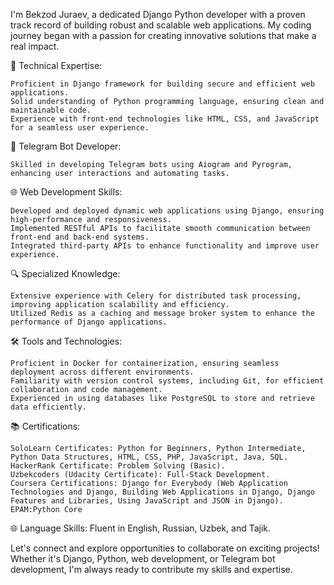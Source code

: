 I'm Bekzod Juraev, a dedicated Django Python developer with a proven track record of building robust and scalable web applications. My coding journey began with a passion for creating innovative solutions that make a real impact.

🔧 Technical Expertise:

    Proficient in Django framework for building secure and efficient web applications.
    Solid understanding of Python programming language, ensuring clean and maintainable code.
    Experience with front-end technologies like HTML, CSS, and JavaScript for a seamless user experience.

🤖 Telegram Bot Developer:

    Skilled in developing Telegram bots using Aiogram and Pyrogram, enhancing user interactions and automating tasks.

🌐 Web Development Skills:

    Developed and deployed dynamic web applications using Django, ensuring high-performance and responsiveness.
    Implemented RESTful APIs to facilitate smooth communication between front-end and back-end systems.
    Integrated third-party APIs to enhance functionality and improve user experience.

🔍 Specialized Knowledge:

    Extensive experience with Celery for distributed task processing, improving application scalability and efficiency.
    Utilized Redis as a caching and message broker system to enhance the performance of Django applications.

🛠️ Tools and Technologies:

    Proficient in Docker for containerization, ensuring seamless deployment across different environments.
    Familiarity with version control systems, including Git, for efficient collaboration and code management.
    Experienced in using databases like PostgreSQL to store and retrieve data efficiently.

📚 Certifications:

    SoloLearn Certificates: Python for Beginners, Python Intermediate, Python Data Structures, HTML, CSS, PHP, JavaScript, Java, SQL.
    HackerRank Certificate: Problem Solving (Basic).
    Uzbekcoders (Udacity Certificate): Full-Stack Development.
    Coursera Certifications: Django for Everybody (Web Application Technologies and Django, Building Web Applications in Django, Django Features and Libraries, Using JavaScript and JSON in Django).
    EPAM:Python Core

🌐 Language Skills:
Fluent in English, Russian, Uzbek, and Tajik.



Let's connect and explore opportunities to collaborate on exciting projects! Whether it's Django, Python, web development, or Telegram bot development, I'm always ready to contribute my skills and expertise.

